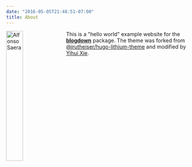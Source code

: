 ```yaml
---
date: "2016-05-05T21:48:51-07:00"
title: About
---
```

<img src="/images/2.png" alt="Alfonso Saera" style="float: left; margin-right: 10px;" width="30%">

This is a "hello world" example website for the [**blogdown**](https://github.com/rstudio/blogdown) package. The theme was forked from [@jrutheiser/hugo-lithium-theme](https://github.com/jrutheiser/hugo-lithium-theme) and modified by [Yihui Xie](https://github.com/yihui/hugo-lithium).



<script>
  document.addEventListener("DOMContentLoaded", function() {
    var reactionsDiv = document.getElementById('reactions');
    if (reactionsDiv) {
      reactionsDiv.remove(); // remove the div
    }
  });
</script>